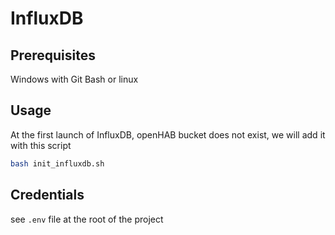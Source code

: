 # InfluxDB

## Prerequisites

Windows with Git Bash or linux

## Usage

At the first launch of InfluxDB, openHAB bucket does not exist, we will add it with this script

```bash
bash init_influxdb.sh
```

## Credentials

see `.env` file at the root of the project
